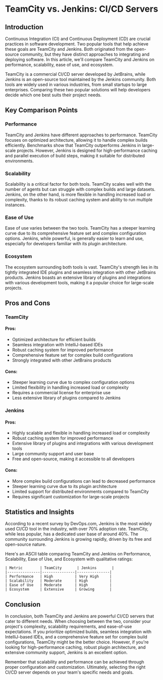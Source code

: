 # TeamCity vs. Jenkins: CI/CD Servers
## Introduction

Continuous Integration (CI) and Continuous Deployment (CD) are crucial practices in software development. Two popular tools that help achieve these goals are TeamCity and Jenkins. Both originated from the open-source community, but they have distinct approaches to integrating and deploying software. In this article, we'll compare TeamCity and Jenkins on performance, scalability, ease of use, and ecosystem.

TeamCity is a commercial CI/CD server developed by JetBrains, while Jenkins is an open-source tool maintained by the Jenkins community. Both tools are widely used in various industries, from small startups to large enterprises. Comparing these two popular solutions will help developers decide which one best suits their project needs.

## Key Comparison Points

### Performance

TeamCity and Jenkins have different approaches to performance. TeamCity focuses on optimized architecture, allowing it to handle complex builds efficiently. Benchmarks show that TeamCity outperforms Jenkins in large-scale projects. However, Jenkins is designed for high-performance caching and parallel execution of build steps, making it suitable for distributed environments.

### Scalability

Scalability is a critical factor for both tools. TeamCity scales well with the number of agents but can struggle with complex builds and large datasets. Jenkins, on the other hand, is more flexible in handling increased load or complexity, thanks to its robust caching system and ability to run multiple instances.

### Ease of Use

Ease of use varies between the two tools. TeamCity has a steeper learning curve due to its comprehensive feature set and complex configuration options. Jenkins, while powerful, is generally easier to learn and use, especially for developers familiar with its plugin architecture.

### Ecosystem

The ecosystem surrounding both tools is vast. TeamCity's strength lies in its tightly integrated IDE plugins and seamless integration with other JetBrains products. Jenkins boasts an extensive library of plugins and integrations with various development tools, making it a popular choice for large-scale projects.

## Pros and Cons

### TeamCity
#### Pros:

* Optimized architecture for efficient builds
* Seamless integration with IntelliJ-based IDEs
* Robust caching system for improved performance
* Comprehensive feature set for complex build configurations
* Strongly integrated with other JetBrains products

#### Cons:

* Steeper learning curve due to complex configuration options
* Limited flexibility in handling increased load or complexity
* Requires a commercial license for enterprise use
* Less extensive library of plugins compared to Jenkins

### Jenkins
#### Pros:

* Highly scalable and flexible in handling increased load or complexity
* Robust caching system for improved performance
* Extensive library of plugins and integrations with various development tools
* Large community support and user base
* Free and open-source, making it accessible to all developers

#### Cons:

* More complex build configurations can lead to decreased performance
* Steeper learning curve due to its plugin architecture
* Limited support for distributed environments compared to TeamCity
* Requires significant customization for large-scale projects

## Statistics and Insights

According to a recent survey by DevOps.com, Jenkins is the most widely used CI/CD tool in the industry, with over 70% adoption rate. TeamCity, while less popular, has a dedicated user base of around 40%. The community surrounding Jenkins is growing rapidly, driven by its free and open-source nature.

Here's an ASCII table comparing TeamCity and Jenkins on Performance, Scalability, Ease of Use, and Ecosystem with qualitative ratings:

```
| Metric        | TeamCity       | Jenkins       |
|---------------|---------------|---------------|
| Performance   | High          | Very High     |
| Scalability   | Moderate      | High          |
| Ease of Use   | Moderate      | High          |
| Ecosystem     | Extensive     | Growing       |
```

## Conclusion

In conclusion, both TeamCity and Jenkins are powerful CI/CD servers that cater to different needs. When choosing between the two, consider your project's complexity, scalability requirements, and ease-of-use expectations. If you prioritize optimized builds, seamless integration with IntelliJ-based IDEs, and a comprehensive feature set for complex build configurations, TeamCity might be the better choice. However, if you're looking for high-performance caching, robust plugin architecture, and extensive community support, Jenkins is an excellent option.

Remember that scalability and performance can be achieved through proper configuration and customization. Ultimately, selecting the right CI/CD server depends on your team's specific needs and goals.